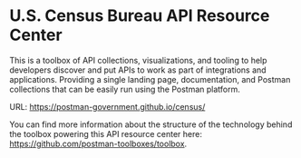 # U.S. Census Bureau API Resource Center
This is a toolbox of API collections, visualizations, and tooling to help developers discover and put APIs to work as part of integrations and applications. Providing a single landing page, documentation, and Postman collections that can be easily run using the Postman platform.

URL: https://postman-government.github.io/census/

You can find more information about the structure of the technology behind the toolbox powering this API resource center here: https://github.com/postman-toolboxes/toolbox.
